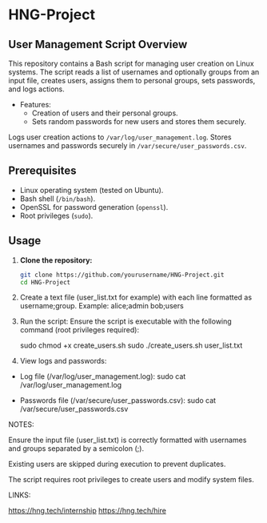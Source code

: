 
# HNG-Project

## User Management Script Overview

This repository contains a Bash script for managing user creation on Linux systems. The script reads a list of usernames and optionally groups from an input file, creates users, assigns them to personal groups, sets passwords, and logs actions.

- Features:
  - Creation of users and their personal groups.
  - Sets random passwords for new users and stores them securely.

Logs user creation actions to `/var/log/user_management.log`. 
Stores usernames and passwords securely in `/var/secure/user_passwords.csv`.

## Prerequisites

- Linux operating system (tested on Ubuntu).
- Bash shell (`/bin/bash`).
- OpenSSL for password generation (`openssl`).
- Root privileges (`sudo`).

## Usage

1. **Clone the repository:**
   ```bash
   git clone https://github.com/yourusername/HNG-Project.git
   cd HNG-Project
   
2. Create a text file (user_list.txt for example) with each line formatted as username;group.
   Example:
   alice;admin
   bob;users


3. Run the script:
   Ensure the script is executable with the following command (root privileges required):

   sudo chmod +x create_users.sh
   sudo ./create_users.sh user_list.txt
  
4. View logs and passwords:

  - Log file (/var/log/user_management.log):
    sudo cat /var/log/user_management.log
    
  - Passwords file (/var/secure/user_passwords.csv):
    sudo cat /var/secure/user_passwords.csv


  
  NOTES:
  
  Ensure the input file (user_list.txt) is correctly formatted with usernames and groups separated by a semicolon (;).
  
  Existing users are skipped during execution to prevent duplicates.
  
  The script requires root privileges to create users and modify system files.


  
  LINKS:
  
  https://hng.tech/internship
  https://hng.tech/hire
